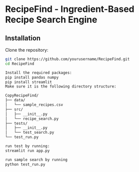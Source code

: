 
# RecipeFind - Ingredient-Based Recipe Search Engine



## Installation

 Clone the repository:
```bash
git clone https://github.com/yourusername/RecipeFind.git
cd RecipeFind

Install the required packages:
pip install pandas numpy
pip install streamlit
Make sure it is the following directory structure:

CopyRecipeFind/
├── data/
│   └── sample_recipes.csv
├── src/
│   ├── __init__.py
│   └── recipe_search.py
├── tests/
│   ├── __init__.py
│   └── test_search.py
└── test_run.py

run test by running: 
streamlit run app.py

run sample search by running
python test_run.py
